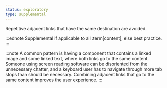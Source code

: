 ```yaml
---
status: exploratory
type: supplemental
---
```


Repetitive adjacent links that have the same destination are avoided.

:::ednote
Supplemental if applicable to all :term[content], else best practice.
:::

:::note
A common pattern is having a component that contains a linked image and some linked text, where both links go to the same content. Someone using screen reading software can be disoriented from the unnecessary chatter, and a keyboard user has to navigate through more tab stops than should be necessary. Combining adjacent links that go to the same content improves the user experience.
:::